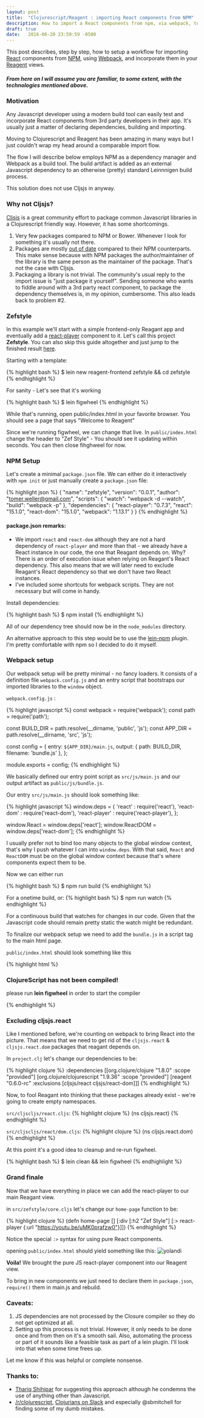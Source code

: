 ```yaml
---
layout: post
title:  "Clojurescript/Reagent : importing React components from NPM"
description: How to import a React components from npm, via webpack, to a Clojurescript/Reagent app.
draft: true
date:   2016-06-20 23:59:59 -0500
--- 
```


This post describes, step by step, how to setup a workflow for importing [React][React] components from [NPM][npm], using [Webpack][webpack], and incorporate them in your [Reagent][reagent] views.

##### From here on I will assume you are familiar, to some extent, with the technologies mentioned above. 

### Motivation
Any Javascript developer using a modern build tool can easily test and incorporate React components from 3rd party developers in their app. It's usually just a matter of declaring dependencies, building and importing.

Moving to Clojurescript and Reagent has been amazing in many ways but I just couldn't wrap my head around a comparable import flow.

The flow I will describe below employs NPM as a dependency manager and Webpack as a build tool. The build artifact is added as an external Javascript dependency to an otherwise (pretty) standard Leinnnigen build process. 

This solution does not use Cljsjs in anyway.  

### Why not Cljsjs? 
[Cljsjs][cljsjs] is a great community effort to package common Javascript libraries in a Clojurescript friendly way. However, it has some shortcomings. 

1. Very few packages compared to NPM or Bower. Whenever I look for something it's usually not there.
2. Packages are mostly [out of date][pkgs.csv] compared to their NPM counterparts. This make sense because with NPM packages the author/maintainer of the library is the same person as the maintainer of the package. That's not the case with Cljsjs. 
3. Packaging a library is not trivial. The community's usual reply to the import issue is "just package it yourself". Sending someone who wants to fiddle around with a 3rd party react component, to package the dependency themselves is, in my opinion, cumbersome. This also leads back to problem #2.

### Zefstyle

In this example we'll start with a simple frontend-only Reagant app and eventually add a [react-player][react-player] component to it. Let's call this project **Zefstyle**. You can also skip this guide altogether and just jump to the finished result [here][zefstyle-github]. 

Starting with a template: 

{% highlight bash %}
$ lein new reagent-frontend zefstyle && cd zefstyle
{% endhighlight %}

For sanity - Let's see that it's working

{% highlight bash %}
$ lein figwheel
{% endhighlight %}

While that's running, open public/index.html in your favorite browser. You should see a page that says "Welcome to Reagent"

Since we're running figwheel, we can change that live. In `public/index.html` change the header to "Zef Style" - You should see it updating within seconds. You can then close fihghweel for now.

### NPM Setup
Let's create a minimal `package.json` file. We can either do it interactively with `npm init` or just manually create a `package.json` file: 

{% highlight json %}
{
  "name": "zefstyle",
  "version": "0.0.1",
  "author": "tomer.weller@gmail.com",
  "scripts": {
    "watch": "webpack -d --watch",
    "build": "webpack -p"
  },
  "dependencies": {
    "react-player": "0.7.3",
    "react": "15.1.0",
    "react-dom": "15.1.0",
    "webpack": "1.13.1"
  }
}
{% endhighlight %}

#### package.json remarks: 
- We import `react` and `react-dom` although they are not a hard dependency of `react-player` and more than that - we already have a React instance in our code, the one that Reagant depends on. Why? There is an order of execution issue when relying on Reagant's React dependency. This also means that we will later need to exclude Reagant's React dependency so that we don't have two React instances. 
- I've included some shortcuts for webpack scripts. They are not necessary but will come in handy.

Install dependencies: 

{% highlight bash %}
$ npm install
{% endhighlight %}

All of our dependency tree should now be in the `node_modules` directory. 

An alternative approach to this step would be to use the [lein-npm][lein-npm] plugin. I'm pretty comfortable with npm so I decided to do it myself. 

### Webpack setup
Our webpack setup will be pretty minimal - no fancy loaders. It consists of a definition file `webpack.config.js` and an entry script that bootstraps our imported libraries to the `window` object. 

`webpack.config.js` :

{% highlight javascript %}
const webpack = require('webpack');
const path = require('path');

const BUILD_DIR = path.resolve(__dirname, 'public', 'js');
const APP_DIR = path.resolve(__dirname, 'src', 'js');

const config = {
  entry: `${APP_DIR}/main.js`,
  output: {
    path: BUILD_DIR,
    filename: 'bundle.js'
  },
};

module.exports = config;
{% endhighlight %}

We basically defined our entry point script as `src/js/main.js` and our output artifact as `public/js/bundle.js`.

Our entry `src/js/main.js` should look something like: 

{% highlight javascript %}
window.deps = {
    'react' : require('react'),
    'react-dom' : require('react-dom'),
    'react-player' : require('react-player'),
};

window.React = window.deps['react'];
window.ReactDOM = window.deps['react-dom'];
{% endhighlight %}

I usually prefer not to bind too many objects to the global window context, that's why I push whatever I can into `window.deps`. With that said, `React` and `ReactDOM` must be on the global window context because that's where components expect them to be. 

Now we can either run

{% highlight bash %}
$ npm run build 
{% endhighlight %}

For a onetime build, or: 
{% highlight bash %}
$ npm run watch
{% endhighlight %}

For a continuous build that watches for changes in our code. Given that the Javascript code should remain pretty static the watch might be redundant.
 
To finalize our webpack setup we need to add the `bundle.js` in a script tag to the main html page.

`public/index.html` should look something like this

{% highlight html %}
<!DOCTYPE html>
<html>
  <head>
    <meta charset="utf-8">
    <meta content="width=device-width, initial-scale=1" name="viewport">
    <link href="css/site.css" rel="stylesheet" type="text/css">
  </head>
  <body>
    <div id="app">
      <h3>ClojureScript has not been compiled!</h3>
      <p>please run <b>lein figwheel</b> in order to start the compiler</p>
    </div>
    <script src="js/bundle.js" type="text/javascript"></script>
    <script src="js/app.js" type="text/javascript"></script>
  </body>
</html>

{% endhighlight %}



### Excluding cljsjs.react
Like I mentioned before, we're counting on webpack to bring React into the picture. That means that we need to get rid of the `cljsjs.react` & `cljsjs.react.dom` packages that reagant depends on. 

In `project.clj` let's change our dependencies to be:

{% highlight clojure %}
:dependencies [[org.clojure/clojure "1.8.0" :scope "provided"]
               [org.clojure/clojurescript "1.9.36" :scope "provided"]
               [reagent "0.6.0-rc" :exclusions [cljsjs/react cljsjs/react-dom]]]
{% endhighlight %}

Now, to fool Reagant into thinking that these packages already exist - we're going to create empty namespaces.

`src/cljscljs/react.cljs`:
{% highlight clojure %}
(ns cljsjs.react)
{% endhighlight %}

`src/cljscljs/react/dom.cljs`:
{% highlight clojure %}
(ns cljsjs.react.dom)
{% endhighlight %}

At this point it's a good idea to cleanup and re-run figwheel.

{% highlight bash %}
$ lein clean && lein figwheel
{% endhighlight %}

### Grand finale

Now that we have everything in place we can add the react-player to our main Reagant view.

in `src/zefstyle/core.cljs` let's change our `home-page` function to be:

{% highlight clojure %}
(defn home-page []
  [:div
   [:h2 "Zef Style"]
   [:> react-player {:url "https://youtu.be/uMK0prafzw0"}]])
{% endhighlight %}

Notice the special `:>` syntax for using pure React components.

opening `public/index.html` should yield something like this: 
![yolandi](/assets/zefstyle.png)
	
**Voila!** We brought the pure JS react-player component into our Reagent view. 

To bring in new components we just need to declare them in `package.json`, `require()` them in main.js and rebuild.

### Caveats:

1. JS dependencies are not processed by the Closure compiler so they do not get optimized at all. 
2. Setting up this process is not trivial. However, it only needs to be done once and from then on it's a smooth sail. Also, automating the process or part of it sounds like a feasible task as part of a lein plugin. I'll look into that when some time frees up. 

Let me know if this was helpful or complete nonsense.
 
### Thanks to: 
- [Thariq Shihipar][thariq] for suggesting this approach although he condemns the use of anything other than Javascript.
- [/r/clojurescript][clojurescript-reddit], [Clojurians on Slack][clojurians] and especially @sbmitchell for finding some of my dumb mistakes.  

[zefstyle-github]:https://github.com/tomerweller/zefstyle
[react-player]:https://www.npmjs.com/package/react-player
[npm]:https://www.npmjs.com/
[reagent]:https://reagent-project.github.io/
[webpack]:https://webpack.github.io/
[cljsjs]:http://cljsjs.github.io/
[react]:https://facebook.github.io/react/
[pkgs.csv]:https://docs.google.com/spreadsheets/d/1t61hPgEfb1ukzezb6dn38z8kp07TsEFgkaVwF01-acE/pubhtml
[lein-npm]:https://github.com/RyanMcG/lein-npm
[thariq]:https://twitter.com/trq__
[clojurians]:https://clojurians.slack.com
[clojurescript-reddit]:https://www.reddit.com/r/clojurescript

